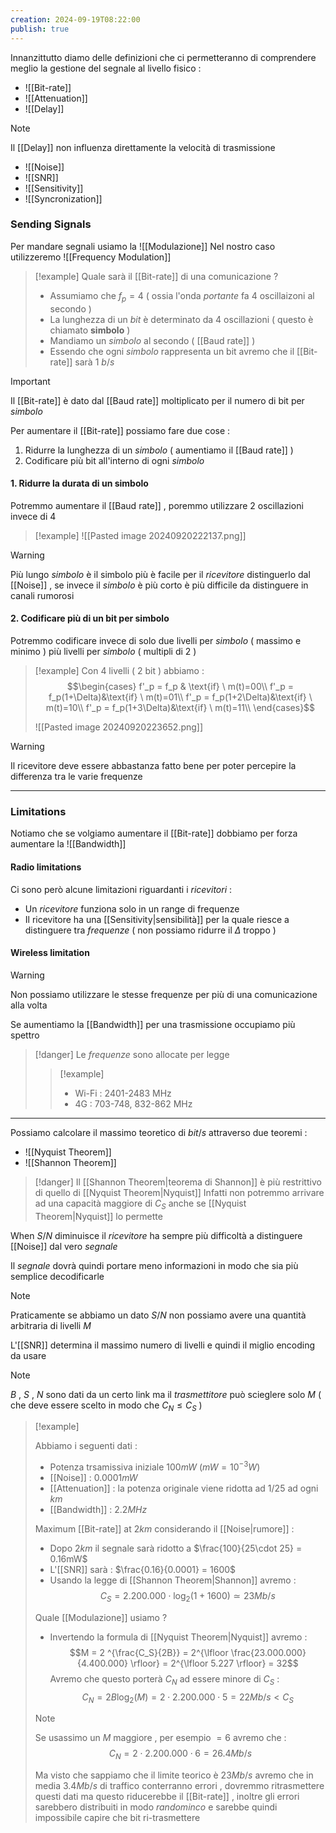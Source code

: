 ```yaml
---
creation: 2024-09-19T08:22:00
publish: true
---
```

Innanzittutto diamo delle definizioni che ci permetteranno di comprendere meglio la gestione del segnale al livello fisico : 
+ ![[Bit-rate]]
+ ![[Attenuation]]
+ ![[Delay]]
>[!note] 
>Il [[Delay]] non influenza direttamente la velocità di trasmissione
+ ![[Noise]]
+ ![[SNR]]
+ ![[Sensitivity]]
+ ![[Syncronization]]
### Sending Signals

Per mandare segnali usiamo la ![[Modulazione]]
Nel nostro caso utilizzeremo ![[Frequency Modulation]]
>[!example] 
>Quale sarà il [[Bit-rate]] di una comunicazione ?
>+ Assumiamo che $f_p = 4$ ( ossia l'onda *portante* fa 4 oscillaizoni al secondo )
>+ La lunghezza di un *bit* è determinato da 4 oscillazioni ( questo è chiamato **simbolo** )
>+ Mandiamo un *simbolo* al secondo ( [[Baud rate]] )
>+ Essendo che ogni *simbolo* rappresenta un bit avremo che il [[Bit-rate]] sarà $1 \ b/s$ 

>[!important] 
>Il [[Bit-rate]] è dato dal [[Baud rate]] moltiplicato per il numero di bit per *simbolo*

Per aumentare il [[Bit-rate]] possiamo fare due cose : 
1. Ridurre la lunghezza di un *simbolo* ( aumentiamo il [[Baud rate]] )
2. Codificare più bit all'interno di ogni *simbolo*

#### 1. Ridurre la durata di un simbolo

Potremmo aumentare il [[Baud rate]] , poremmo utilizzare 2 oscillazioni invece di 4 

>[!example] 
>![[Pasted image 20240920222137.png]]

>[!warning] 
>Più lungo *simbolo* è il simbolo più è facile per il *ricevitore* distinguerlo dal [[Noise]] , se invece il *simbolo* è più corto è più difficile da distinguere in canali rumorosi  

#### 2. Codificare più di un bit per simbolo

Potremmo codificare invece di solo due livelli per *simbolo* ( massimo e minimo ) più livelli per *simbolo* ( multipli di 2 )

>[!example] 
>Con 4 livelli ( 2 bit ) abbiamo :
>$$\begin{cases}
f'_p = f_p & \text{if} \ m(t)=00\\ 
f'_p = f_p(1+\Delta)&\text{if} \ m(t)=01\\
f'_p = f_p(1+2\Delta)&\text{if} \ m(t)=10\\
f'_p = f_p(1+3\Delta)&\text{if} \ m(t)=11\\
\end{cases}$$
>
>![[Pasted image 20240920223652.png]]

>[!warning] 
>Il ricevitore deve essere abbastanza fatto bene per poter percepire la differenza tra le varie frequenze

---
### Limitations

Notiamo che se volgiamo aumentare il [[Bit-rate]] dobbiamo per forza aumentare la ![[Bandwidth]]
#### Radio limitations

Ci sono però alcune limitazioni riguardanti i *ricevitori* : 
+ Un *ricevitore* funziona solo in un range di frequenze 
+ Il ricevitore ha una [[Sensitivity|sensibilità]] per la quale riesce a distinguere tra *frequenze* ( non possiamo ridurre il $\Delta$ troppo )

#### Wireless limitation

>[!warning] 
>Non possiamo utilizzare le stesse frequenze per più di una comunicazione alla volta 
>
>Se aumentiamo la [[Bandwidth]] per una trasmissione occupiamo più spettro
>>[!danger] 
>>Le *frequenze* sono allocate per legge
>>>[!example] 
>>> + Wi-Fi : 2401-2483 MHz
>>> + 4G : 703-748, 832-862 MHz

---
Possiamo calcolare il massimo teoretico di $bit/s$ attraverso due teoremi : 
+ ![[Nyquist Theorem]]
+ ![[Shannon Theorem]]
>[!danger] 
>Il [[Shannon Theorem|teorema di Shannon]] è più restrittivo di quello di [[Nyquist Theorem|Nyquist]] 
>Infatti non potremmo arrivare ad una capacità maggiore di $C_S$ anche se [[Nyquist Theorem|Nyquist]] lo permette

When $S/N$ diminuisce il *ricevitore* ha sempre più difficoltà a distinguere [[Noise]] dal vero *segnale* 

Il *segnale* dovrà quindi portare meno informazioni in modo che sia più semplice decodificarle 

>[!note] 
>Praticamente se abbiamo un dato $S/N$ non possiamo avere una quantità arbitraria di livelli $M$ 
>
>L'[[SNR]] determina il massimo numero di livelli e quindi il miglio encoding da usare 

>[!note] 
>$B$ , $S$ , $N$ sono dati da un certo link ma il *trasmettitore* può scieglere solo $M$ ( che deve essere scelto in modo che $C_N \le C_S$ ) 

>[!example] 
>
>Abbiamo i seguenti dati :
>+ Potenza trsamissiva iniziale $100mW \ (mW = 10^{-3} W)$
>+ [[Noise]] : $0.0001 mW$ 
>+ [[Attenuation]] : la potenza originale viene ridotta ad $1/25$ ad ogni $km$
>+ [[Bandwidth]] : $2.2MHz$
>  
>Maximum [[Bit-rate]] at $2km$ considerando il [[Noise|rumore]] :
>+ Dopo $2km$ il segnale sarà ridotto a $\frac{100}{25\cdot 25} = 0.16mW$
>+ L'[[SNR]] sarà : $\frac{0.16}{0.0001} = 1600$
>+ Usando la legge di [[Shannon Theorem|Shannon]] avremo :
>$$C_S = 2.200.000 \cdot \log_2(1+1600) \simeq 23 Mb/s$$
>
>Quale [[Modulazione]] usiamo ?
>+ Invertendo la formula di [[Nyquist Theorem|Nyquist]] avremo :
>$$M = 2 ^{\frac{C_S}{2B}} = 2^{\lfloor \frac{23.000.000}{4.400.000} \rfloor} = 2^{\lfloor 5.227 \rfloor} = 32$$
>Avremo che questo porterà $C_N$ ad essere minore di $C_S$ :
>$$C_N = 2 B \log_2 (M) = 2 \cdot 2.200.000 \cdot 5 = 22Mb/s < C_S$$
>
>>[!note] 
>>Se usassimo un $M$ maggiore , per esempio $=6$ avremo che :
>>$$C_N = 2 \cdot 2.200.000\cdot 6 = 26.4Mb/s$$
>>
>>Ma visto che sappiamo che il limite teorico è $23Mb/s$ avremo che in media $3.4Mb/s$ di traffico conterranno errori , dovremmo ritrasmettere questi dati ma questo riducerebbe il [[Bit-rate]] , inoltre gli errori sarebbero distribuiti in modo *randominco* e sarebbe quindi impossibile capire che bit ri-trasmettere





